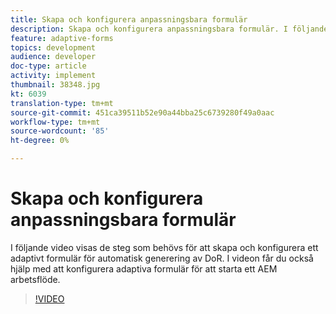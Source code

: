 ```yaml
---
title: Skapa och konfigurera anpassningsbara formulär
description: Skapa och konfigurera anpassningsbara formulär. I följande video visas de steg som behövs för att skapa och konfigurera ett adaptivt formulär för automatisk generering av DoR. I videon får du också hjälp med att konfigurera adaptiva formulär för att starta ett AEM arbetsflöde.
feature: adaptive-forms
topics: development
audience: developer
doc-type: article
activity: implement
thumbnail: 38348.jpg
kt: 6039
translation-type: tm+mt
source-git-commit: 451ca39511b52e90a44bba25c6739280f49a0aac
workflow-type: tm+mt
source-wordcount: '85'
ht-degree: 0%

---
```


# Skapa och konfigurera anpassningsbara formulär

I följande video visas de steg som behövs för att skapa och konfigurera ett adaptivt formulär för automatisk generering av DoR. I videon får du också hjälp med att konfigurera adaptiva formulär för att starta ett AEM arbetsflöde.

>[!VIDEO](https://video.tv.adobe.com/v/38348/?quality=9&learn=on)

